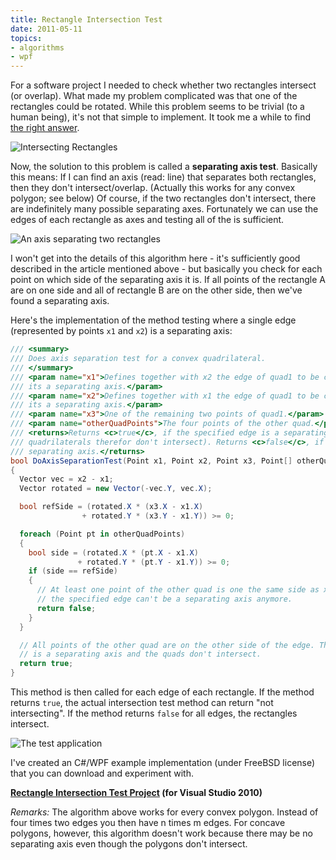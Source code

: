 ```yaml
---
title: Rectangle Intersection Test
date: 2011-05-11
topics:
- algorithms
- wpf
---
```


For a software project I needed to check whether two rectangles intersect (or overlap). What made my problem complicated was that one of the rectangles could be rotated. While this problem seems to be trivial (to a human being), it's not that simple to implement. It took me a while to find [the right answer](http://stackoverflow.com/questions/115426/algorithm-to-detect-intersection-of-two-rectangles).

![Intersecting Rectangles](intersecting-rectangles.png)

Now, the solution to this problem is called a **separating axis test**. Basically this means: If I can find an axis (read: line) that separates both rectangles, then they don't intersect/overlap. (Actually this works for any convex polygon; see below) Of course, if the two rectangles don't intersect, there are indefinitely many possible separating axes. Fortunately we can use the edges of each rectangle as axes and testing all of the is sufficient.

![An axis separating two rectangles](separating-axis.png)

I won't get into the details of this algorithm here - it's sufficiently good described in the article mentioned above - but basically you check for each point on which side of the separating axis it is. If all points of the rectangle A are on one side and all of rectangle B are on the other side, then we've found a separating axis.

Here's the implementation of the method testing where a single edge (represented by points `x1` and `x2`) is a separating axis:

```c#
/// <summary>
/// Does axis separation test for a convex quadrilateral.
/// </summary>
/// <param name="x1">Defines together with x2 the edge of quad1 to be checked whether
/// its a separating axis.</param>
/// <param name="x2">Defines together with x1 the edge of quad1 to be checked whether
/// its a separating axis.</param>
/// <param name="x3">One of the remaining two points of quad1.</param>
/// <param name="otherQuadPoints">The four points of the other quad.</param>
/// <returns>Returns <c>true</c>, if the specified edge is a separating axis (and the
/// quadrilaterals therefor don't intersect). Returns <c>false</c>, if it's not a
/// separating axis.</returns>
bool DoAxisSeparationTest(Point x1, Point x2, Point x3, Point[] otherQuadPoints)
{
  Vector vec = x2 - x1;
  Vector rotated = new Vector(-vec.Y, vec.X);

  bool refSide = (rotated.X * (x3.X - x1.X)
                + rotated.Y * (x3.Y - x1.Y)) >= 0;

  foreach (Point pt in otherQuadPoints)
  {
    bool side = (rotated.X * (pt.X - x1.X)
               + rotated.Y * (pt.Y - x1.Y)) >= 0;
    if (side == refSide)
    {
      // At least one point of the other quad is one the same side as x3. Therefor
      // the specified edge can't be a separating axis anymore.
      return false;
    }
  }

  // All points of the other quad are on the other side of the edge. Therefor the edge
  // is a separating axis and the quads don't intersect.
  return true;
}
```

This method is then called for each edge of each rectangle. If the method returns `true`, the actual intersection test method can return "not intersecting". If the method returns `false` for all edges, the rectangles intersect.

![The test application](test-app.png)

I've created an C#/WPF example implementation (under FreeBSD license) that you can download and experiment with.

**[Rectangle Intersection Test Project](RectangleIntersectionTest.zip) (for Visual Studio 2010)**

*Remarks:* The algorithm above works for every convex polygon. Instead of four times two edges you then have n times m edges. For concave polygons, however, this algorithm doesn't work because there may be no separating axis even though the polygons don't intersect.
